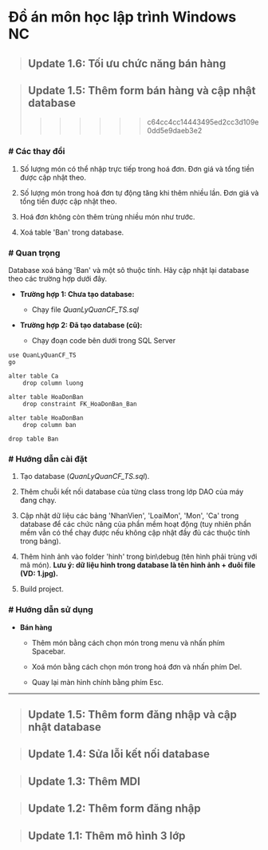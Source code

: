 # Đồ án môn học lập trình Windows NC

> ## Update 1.6: Tối ưu chức năng bán hàng

> ## Update 1.5: Thêm form bán hàng và cập nhật database
>>>>>>> c64cc4cc14443495ed2cc3d109e0dd5e9daeb3e2

### # Các thay đổi

  1.	Số lượng món có thể nhập trực tiếp trong hoá đơn. Đơn giá và tổng tiền được cập nhật theo.

  2.	Số lượng món trong hoá đơn tự động tăng khi thêm nhiều lần. Đơn giá và tổng tiền được cập nhật theo.
  
  3.	Hoá đơn không còn thêm trùng nhiều món như trước.
  
  3.	Xoá table 'Ban' trong database.
  
### # Quan trọng

Database xoá bảng 'Ban' và một sô thuộc tính. Hãy cập nhật lại database theo các trường hợp dưới đây.

- **Trường hợp 1: Chưa tạo database:**

  - Chạy file *QuanLyQuanCF_TS.sql*

- **Trường hợp 2: Đã tạo database (cũ):**

  - Chạy đoạn code bên dưới trong SQL Server

```
use QuanLyQuanCF_TS
go

alter table Ca
	drop column luong

alter table HoaDonBan
	drop constraint FK_HoaDonBan_Ban

alter table HoaDonBan
	drop column ban

drop table Ban
```

### # Hướng dẫn cài đặt

  1.	Tạo database (*QuanLyQuanCF_TS.sql*).

  2.	Thêm chuỗi kết nối database của từng class trong lớp DAO của máy đang chạy.

  3.	Cập nhật dữ liệu các bảng 'NhanVien', 'LoaiMon', 'Mon', 'Ca' trong database để các chức năng của phần mềm hoạt động (tuy nhiên phần mềm vẫn có thể chạy được nếu không cập nhật đầy đủ các thuộc tính trong bảng).

  4.	Thêm hình ảnh vào folder 'hinh' trong bin\debug (tên hình phải trùng với mã món). **Lưu ý: dữ liệu hình trong database là tên hình ảnh + đuôi file (VD: 1.jpg).**
  
  5.	Build project.

### # Hướng dẫn sử dụng

- **Bán hàng**

  - Thêm món bằng cách chọn món trong menu và nhấn phím Spacebar.
  
  - Xoá món bằng cách chọn món trong hoá đơn và nhấn phím Del.
  
  - Quay lại màn hình chính bằng phím Esc.

---
> ## Update 1.5: Thêm form đăng nhập và cập nhật database

> ## Update 1.4: Sửa lỗi kết nối database
	
> ## Update 1.3: Thêm MDI
	
> ## Update 1.2: Thêm form đăng nhập

> ## Update 1.1: Thêm mô hình 3 lớp
